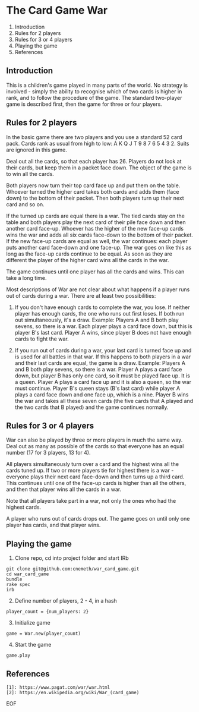 The Card Game War
==========================

1. Introduction
2. Rules for 2 players
3. Rules for 3 or 4 players
4. Playing the game
5. References

Introduction
------------

This is a children's game played in many parts of the world. No strategy
is involved - simply the ability to recognise which of two cards is
higher in rank, and to follow the procedure of the game. The standard
two-player game is described first, then the game for three or four
players.

Rules for 2 players
-------------------

In the basic game there are two players and you use a standard 52 card
pack. Cards rank as usual from high to low: A K Q J T 9 8 7 6 5 4 3 2.
Suits are ignored in this game.

Deal out all the cards, so that each player has 26. Players do not look
at their cards, but keep them in a packet face down. The object of the
game is to win all the cards.

Both players now turn their top card face up and put them on the table.
Whoever turned the higher card takes both cards and adds them (face
down) to the bottom of their packet. Then both players turn up their
next card and so on.

If the turned up cards are equal there is a war. The tied cards stay on
the table and both players play the next card of their pile face down
and then another card face-up. Whoever has the higher of the new face-up
cards wins the war and adds all six cards face-down to the bottom of
their packet. If the new face-up cards are equal as well, the war
continues: each player puts another card face-down and one face-up. The
war goes on like this as long as the face-up cards continue to be equal.
As soon as they are different the player of the higher card wins all the
cards in the war.

The game continues until one player has all the cards and wins. This can
take a long time.

Most descriptions of War are not clear about what happens if a player
runs out of cards during a war. There are at least two possibilities:

1. If you don't have enough cards to complete the war, you lose. If neither
player has enough cards, the one who runs out first loses. If both run
out simultaneously, it's a draw. Example: Players A and B both play
sevens, so there is a war. Each player plays a card face down, but this
is player B's last card. Player A wins, since player B does not have
enough cards to fight the war.

2. If you run out of cards during a war, your last card is turned face up
and is used for all battles in that war. If this happens to both players
in a war and their last cards are equal, the game is a draw. Example:
Players A and B both play sevens, so there is a war. Player A plays a
card face down, but player B has only one card, so it must be played
face up. It is a queen. Player A plays a card face up and it is also a
queen, so the war must continue. Player B's queen stays (B's last card)
while player A plays a card face down and one face up, which is a nine.
Player B wins the war and takes all these seven cards (the five cards
that A played and the two cards that B played) and the game continues
normally.

Rules for 3 or 4 players
-----------------------------

War can also be played by three or more players in much the same way.
Deal out as many as possible of the cards so that everyone has an equal
number (17 for 3 players, 13 for 4).

All players simultaneously turn over a card and the highest wins all the
cards tuned up. If two or more players tie for highest there is a war -
everyone plays their next card face-down and then turns up a third card.
This continues until one of the face-up cards is higher than all the
others, and then that player wins all the cards in a war.

Note that all players take part in a war, not only the ones who had the
highest cards.

A player who runs out of cards drops out. The game goes on until only
one player has cards, and that player wins.

Playing the game
----------------

1. Clone repo, cd into project folder and start IRb

```
git clone git@github.com:cnemeth/war_card_game.git
cd war_card_game
bundle
rake spec
irb
```

2. Define number of players, 2 - 4, in a hash

```
player_count = {num_players: 2}
```

3. Initialize game

```
game = War.new(player_count)
```

4. Start the game

```
game.play
```

References
----------

```
[1]: https://www.pagat.com/war/war.html
[2]: https://en.wikipedia.org/wiki/War_(card_game)
```

EOF
